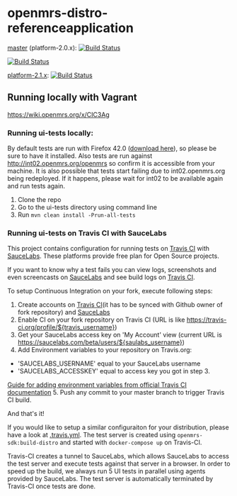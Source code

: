 openmrs-distro-referenceapplication
===================================

[master](https://github.com/openmrs/openmrs-distro-referenceapplication/) (platform-2.0.x): [![Build Status](https://travis-ci.org/openmrs/openmrs-distro-referenceapplication.svg?branch=master)](https://travis-ci.org/openmrs/openmrs-distro-referenceapplication)

[![Build Status](https://saucelabs.com/browser-matrix/rkorytkowski.svg)](https://saucelabs.com/open_sauce/user/openmrs)

[platform-2.1.x](https://github.com/openmrs/openmrs-distro-referenceapplication/tree/platform-2.1.x): [![Build Status](https://travis-ci.org/openmrs/openmrs-distro-referenceapplication.svg?branch=platform-2.1.x)](https://travis-ci.org/openmrs/openmrs-distro-referenceapplication)

## Running locally with Vagrant 
https://wiki.openmrs.org/x/CIC3Ag

### Running ui-tests locally:

By default tests are run with Firefox 42.0 ([download here](https://ftp.mozilla.org/pub/firefox/releases/42.0/)), so please be sure to have it installed.
Also tests are run against http://int02.openmrs.org/openmrs so confirm it is accessible from your machine.
It is also possible that tests start failing due to int02.openmrs.org being redeployed. If it happens, please wait for int02 to be available again and run tests again.

1. Clone the repo
2. Go to the ui-tests directory using command line
3. Run `mvn clean install -Prun-all-tests`

### Running ui-tests on Travis CI with SauceLabs

This project contains configuration for running tests on [Travis CI](https://travis-ci.org/) with [SauceLabs](https://saucelabs.com/). These platforms provide free plan for Open Source projects. 

If you want to know why a test fails you can view logs, screenshots and even screencasts on [SauceLabs](https://saucelabs.com/u/rkorytkowski) and see build logs on [Travis CI](https://travis-ci.org/openmrs/openmrs-distro-referenceapplication/builds).

To setup Continuous Integration on your fork, execute following steps: 

1. Create accounts on [Travis CI](https://travis-ci.org/)(it has to be synced with Github owner of fork repository) and [SauceLabs](https://saucelabs.com/)
2. Enable CI on your fork repository on Travis CI (URL is like https://travis-ci.org/profile/${travis_username})
3. Get your SauceLabs access key on 'My Account' view (current URL is https://saucelabs.com/beta/users/${saulabs_username})
4. Add Environment variables to your repository on Travis.org:
  - 'SAUCELABS_USERNAME' equal to your SauceLabs username
  - 'SAUCELABS_ACCESSKEY' equal to access key you got in step 3.
  
  [Guide for adding environment variables from official Travis CI documentation](https://docs.travis-ci.com/user/environment-variables/#Defining-Variables-in-Repository-Settings)
5. Push any commit to your master branch to trigger Travis CI build.

And that's it!

If you would like to setup a similar configuraiton for your distribution, please have a look at [.travis.yml](https://github.com/openmrs/openmrs-distro-referenceapplication/blob/master/.travis.yml). The test server is created using `openmrs-sdk:build-distro` and started with `docker-compose up` on Travis-CI. 

Travis-CI creates a tunnel to SauceLabs, which allows SauceLabs to access the test server and execute tests against that server in a browser. In order to speed up the build, we always run 5 UI tests in parallel using agents provided by SauceLabs. The test server is automatically terminated by Travis-CI once tests are done. 
